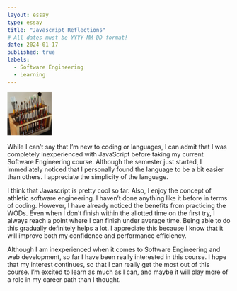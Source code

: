 ```yaml
---
layout: essay
type: essay
title: "Javascript Reflections"
# All dates must be YYYY-MM-DD format!
date: 2024-01-17
published: true
labels:
  - Software Engineering
  - Learning
---
```


<img width="100px" class="rounded float-start pe-4" src="../img/igniting/paintbrushes.jpg">

While I can’t say that I’m new to coding or languages, I can admit that I was completely inexperienced with JavaScript before taking my current Software Engineering course. Although the semester just started,  I immediately noticed that I personally found the language to be a bit easier than others.  I appreciate the simplicity of the language.  

I think that Javascript is pretty cool so far. Also, I enjoy the concept of athletic software engineering. I haven’t done anything like it before in terms of coding. However, I have already noticed the benefits from practicing the WODs. Even when I don’t finish within the allotted time on the first try, I always reach a point where I can finish under average time. Being able to do this gradually definitely helps a lot. I appreciate this because I know that it will improve both my confidence and performance efficiency. 

Although I am inexperienced when it comes to Software Engineering and web development, so far I have been really interested in this course. I hope that my interest continues, so that I can really get the most out of this course. I’m excited to learn as much as I can, and maybe it will play more of a role in my career path than I thought.
